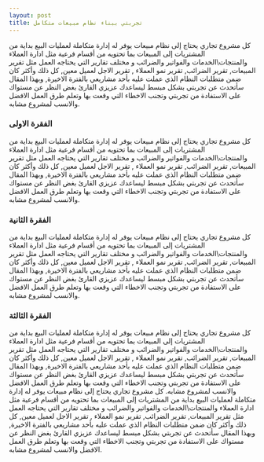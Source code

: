 ```yaml
---
layout: post
title: تجربتي ببناء نظام مبيعات متكامل
---
```


كل مشروع تجاري يحتاج إلى نظام مبيعات يوفر له إدارة متكاملة لعمليات البيع بداية من المشتريات إلى المبيعات بما تحتويه من  أقسام فرعية مثل ادارة العملاء  والمنتجات\الخدمات والفواتير والضرائب و مختلف تقارير التي يحتاجه العمل مثل تقرير المبيعات, تقرير الضرائب, تقرير نمو العملاء , تقرير الاجل لعميل معين, كل ذلك وأكثر كان ضمن متطلبات النظام الذي عملت عليه بأحد مشاريعي بالفترة الاخيرة, وبهذا المقال سأتحدث عن تجربتي بشكل مبسط ليساعدك عزيزي القارئ بغض النظر عن مستواك على الاستفادة من تجربتي وتجنب الاخطاء التي وقعت بها وتعلم طرق العمل الافضل والانسب لمشروع مشابه. 


### الفقرة الاولى

كل مشروع تجاري يحتاج إلى نظام مبيعات يوفر له إدارة متكاملة لعمليات البيع بداية من المشتريات إلى المبيعات بما تحتويه من  أقسام فرعية مثل ادارة العملاء  والمنتجات\الخدمات والفواتير والضرائب و مختلف تقارير التي يحتاجه العمل مثل تقرير المبيعات, تقرير الضرائب, تقرير نمو العملاء , تقرير الاجل لعميل معين, كل ذلك وأكثر كان ضمن متطلبات النظام الذي عملت عليه بأحد مشاريعي بالفترة الاخيرة, وبهذا المقال سأتحدث عن تجربتي بشكل مبسط ليساعدك عزيزي القارئ بغض النظر عن مستواك على الاستفادة من تجربتي وتجنب الاخطاء التي وقعت بها وتعلم طرق العمل الافضل والانسب لمشروع مشابه. 

### الفقرة الثانية

كل مشروع تجاري يحتاج إلى نظام مبيعات يوفر له إدارة متكاملة لعمليات البيع بداية من المشتريات إلى المبيعات بما تحتويه من  أقسام فرعية مثل ادارة العملاء  والمنتجات\الخدمات والفواتير والضرائب و مختلف تقارير التي يحتاجه العمل مثل تقرير المبيعات, تقرير الضرائب, تقرير نمو العملاء , تقرير الاجل لعميل معين, كل ذلك وأكثر كان ضمن متطلبات النظام الذي عملت عليه بأحد مشاريعي بالفترة الاخيرة, وبهذا المقال سأتحدث عن تجربتي بشكل مبسط ليساعدك عزيزي القارئ بغض النظر عن مستواك على الاستفادة من تجربتي وتجنب الاخطاء التي وقعت بها وتعلم طرق العمل الافضل والانسب لمشروع مشابه. 


### الفقرة الثالثة

كل مشروع تجاري يحتاج إلى نظام مبيعات يوفر له إدارة متكاملة لعمليات البيع بداية من المشتريات إلى المبيعات بما تحتويه من  أقسام فرعية مثل ادارة العملاء  والمنتجات\الخدمات والفواتير والضرائب و مختلف تقارير التي يحتاجه العمل مثل تقرير المبيعات, تقرير الضرائب, تقرير نمو العملاء , تقرير الاجل لعميل معين, كل ذلك وأكثر كان ضمن متطلبات النظام الذي عملت عليه بأحد مشاريعي بالفترة الاخيرة, وبهذا المقال سأتحدث عن تجربتي بشكل مبسط ليساعدك عزيزي القارئ بغض النظر عن مستواك على الاستفادة من تجربتي وتجنب الاخطاء التي وقعت بها وتعلم طرق العمل الافضل والانسب لمشروع مشابه. 
كل مشروع تجاري يحتاج إلى نظام مبيعات يوفر له إدارة متكاملة لعمليات البيع بداية من المشتريات إلى المبيعات بما تحتويه من  أقسام فرعية مثل ادارة العملاء  والمنتجات\الخدمات والفواتير والضرائب و مختلف تقارير التي يحتاجه العمل مثل تقرير المبيعات, تقرير الضرائب, تقرير نمو العملاء , تقرير الاجل لعميل معين, كل ذلك وأكثر كان ضمن متطلبات النظام الذي عملت عليه بأحد مشاريعي بالفترة الاخيرة, وبهذا المقال سأتحدث عن تجربتي بشكل مبسط ليساعدك عزيزي القارئ بغض النظر عن مستواك على الاستفادة من تجربتي وتجنب الاخطاء التي وقعت بها وتعلم طرق العمل الافضل والانسب لمشروع مشابه. 
